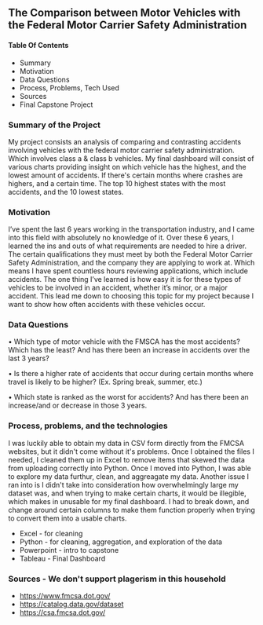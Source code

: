 ## The Comparison between Motor Vehicles with the Federal Motor Carrier Safety Administration

#### Table Of Contents

- Summary
- Motivation
- Data Questions
- Process, Problems, Tech Used
- Sources
- Final Capstone Project


### Summary of the Project

My project consists an analysis of comparing and contrasting accidents involving vehicles with the federal motor carrier safety administration. Which involves class a & class b vehicles. My final dashboard will consist of various charts providing insight on which vehicle has the highest, and the lowest amount of accidents. If there's certain months where crashes are highers, and a certain time. The top 10 highest states with the most accidents, and the 10 lowest states.  


### Motivation

I’ve spent the last 6 years working in the transportation industry, and I came into this field with absolutely no knowledge of it. Over these 6 years, I learned the ins and outs of what requirements are needed to hire a driver. The certain qualifications they must meet by both the Federal Motor Carrier Safety Administration, and the company they are applying to work at. Which means I have spent countless hours reviewing applications, which include accidents. The one thing I’ve learned is how easy it is for these types of vehicles to be involved in an accident, whether it’s minor, or a major accident. This lead me down to choosing this topic for my project because I want to show how often accidents with these vehicles occur. 

### Data Questions

•	Which type of motor vehicle with the FMSCA has the most accidents? Which has the least? And has there been an increase in accidents over the last 3 years?

•	Is there a higher rate of accidents that occur during certain months where travel is likely to be higher? (Ex. Spring break, summer, etc.) 

•	Which state is ranked as the worst for accidents? And has there been an increase/and or decrease in those 3 years.  



### Process, problems, and the technologies 

I was luckily able to obtain my data in CSV form directly from the FMCSA websites, but it didn't come without it's problems. Once I obtained the files I needed, I cleaned them up in Excel to remove items that skewed the data from uploading correctly into Python. Once I moved into Python, I was able to explore my data furthur, clean, and aggreagate my data. Another issue I ran into is I didn't take into consideration how overwhelmingly large my dataset was, and when trying to make certain charts, it would be illegible, which makes in unusable for my final dashboard. I had to break down, and change around certain columns to make them function properly when trying to convert them into a usable charts.

- Excel - for cleaning
- Python - for cleaning, aggregation, and exploration of the data
- Powerpoint - intro to capstone
- Tableau - Final Dashboard

### Sources - We don't support plagerism in this household 

- https://www.fmcsa.dot.gov/
- https://catalog.data.gov/dataset
- https://csa.fmcsa.dot.gov/
